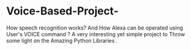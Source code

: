 # Voice-Based-Project-
 How speech recognition works? And How Alexa can be operated using User's VOICE command ? A very interesting yet simple project to Throw some light on the Amazing Python Libraries .
